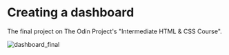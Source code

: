 # Creating a dashboard  

The final project on The Odin Project's "Intermediate HTML & CSS Course".  

![dashboard_final](https://github.com/Xiraeth/odin-dashboard/assets/77112995/13cf35e3-a876-4f0a-9293-c21c04389a30)

